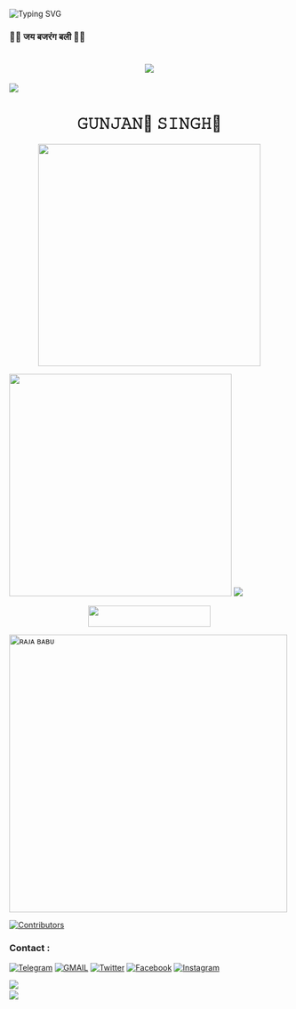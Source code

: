 </h2>

![Typing SVG](https://readme-typing-svg.herokuapp.com/?lines=ㅤ+𝚆𝙴𝙻𝙲𝙾𝙼𝙴+𝚃𝙾++𝙼𝚈+𝙿𝚁𝙾𝙵𝙸𝙻𝙴+;ㅤ+𝚃𝙷𝙸𝚂+𝙸𝚂+𝙰+𝙰𝙳𝚅𝙰𝙽𝙲𝙴+𝙼𝚄𝚂𝙸𝙲+𝙱𝙾𝚃;𝙿𝙾𝚆𝙴𝚁𝙴𝙳+𝙱𝚈+☞+🇬𝐮𝐧𝐣𝐚𝐧🐬)


 
### 🚩🚩 जय बजरंग बली 🚩🚩
<h1 align="center" 
<img src="https://user-images.githubusercontent.com/73097560/115834477-dbab4500-a447-11eb-908a-139a6edaec5c.gif">
<img src="https://readme-typing-svg.herokuapp.com?color=FF0085&width=620&lines=🍁+🚩+POWERED+BY+GUNJAN+SINGH+BHAGALPUR+🚩+🍁"></b></h3>
<img src="https://user-images.githubusercontent.com/73097560/115834477-dbab4500-a447-11eb-908a-139a6edaec5c.gif">
<h1 align="center"><b>𝙶𝚄𝙽𝙹𝙰𝙽🐬 𝚂𝙸𝙽𝙶𝙷🐬 </b></h1>
<p align="center"><a href="https://II_gunjan_singh_II"><img src="https://graph.org/file/94918b340445db8a72c02.jpg" width="400"></a></p>
<p1 align="center"><a href="https://II_apna_gunjan_II"><img src=https://telegra.ph/file/567d2e17b8f38df99ce99.jpg" width="400"></a></p1>
<img src="https://user-images.githubusercontent.com/73097560/115834477-dbab4500-a447-11eb-908a-139a6edaec5c.gif">

</h3>

<p align="center"><a href="https://dashboard.heroku.com/new?template=https://github.com/Gunjan890/BABYXMUSIC"> <img src="https://img.shields.io/badge/Deploy%20On%20Heroku-green?style=for-the-badge&logo=heroku" width="220" height="38.45"/></a></p>




<p><img width="500" align="center" src="https://github-readme-stats.vercel.app/api/top-langs?username=TEAMPURVI&show_icons=true&locale=en&layout=compact" alt="ʀᴀᴊᴀ ʙᴀʙᴜ" /></p>

[![Contributors](https://contrib.rocks/image?repo=Gunjan890/Gunjan890)](https://github.com/Gunjan890//graphs/contributors)

### Contact :
<a href="https://t.me/II_gunjan_singh_II"><img title="Telegram" src="https://img.shields.io/badge/Telegram-%23000000.svg?&style=for-the-badge&logo=telegram&logoColor=61DAFB"></a>
<a href="https://mail.google.com/mail/?view=cm&fs=1&to=dabangdabang296@gmail.com"><img title="GMAIL" src="https://img.shields.io/badge/Gmail-D14836?style=for-the-badge&logo=gmail&logoColor=white"></a>
<a href="https://twitter.com/"><img title="Twitter" src="https://img.shields.io/badge/Twitter-12100E?style=for-the-badge&logo=twitter&logoColor=white"></a>
<a href="https://facebook.com/"><img title="Facebook" src="https://img.shields.io/badge/facebook-%231877F2.svg?&style=for-the-badge&logo=facebook&logoColor=white"></a>
<a href="https://instagram.com/gunjan48005"><img title="Instagram" src="https://img.shields.io/badge/instagram-%23E4405F.svg?&style=for-the-badge&logo=instagram&logoColor=white"></a>

<img src="https://user-images.githubusercontent.com/73097560/115834477-dbab4500-a447-11eb-908a-139a6edaec5c.gif">
<img src="https://camo.githubusercontent.com/82291b0fe831bfc6781e07fc5090cbd0a8b912bb8b8d4fec0696c881834f81ac/68747470733a2f2f70726f626f742e6d656469612f394575424971676170492e676966" width="800" height="3">
<img src="https://user-images.githubusercontent.com/73097560/115834477-dbab4500-a447-11eb-908a-139a6edaec5c.gif">
